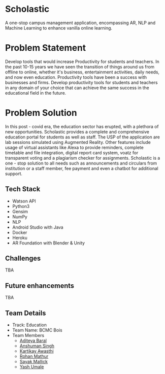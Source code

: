 # Scholastic
A one-stop campus management application, encompassing AR, NLP and Machine Learning to enhance vanilla online learning.

# Problem Statement

Develop tools that would increase Productivity for students
and teachers.
In the past 10-15 years we have seen the transition of things around us
from offline to online, whether it's business, entertainment activities, daily
needs, and now even education. Productivity tools have been a success
with businesses and firms. Develop productivity tools for students and
teachers in any domain of your choice that can achieve the same
success in the educational field in the future.

# Problem Solution

In this post - covid era, the education sector has erupted, with a plethora of new opportunities. Scholastic provides a complete and comprehensive education portal for students as well as staff. The USP of the application are lab sessions simulated using Augmented Reality. Other features include usage of virtual assistants like Alexa to provide reminders, complete timetable and file integration, digital report card system, voatz for transparent voting and a plagiarism checker for assignments. Scholastic is a one - stop solution to all needs such as announcements and circulars from institution or a staff member, fee payment and even a chatbot for additional support. 

## Tech Stack
- Watson API
- Python3
- Gensim
- NumPy
- NLP
- Android Studio with Java
- Docker
- Heroku
- AR Foundation with Blender & Unity

## Challenges
TBA

## Future enhancements
TBA

## Team Details

* Track: Education
* Team Name: BCMC Bois
* Team Members
    * [Aditeya Baral](https://github.com/aditeyabaral)
    * [Anshuman Singh](https://github.com/MysteriousAcadia)
    * [Kartikay Awasthi](https://github.com/barren-scp)
    * [Rohan Mathur](https://github.com/RohanMathur17)
    * [Sayak Mallick](https://github.com/sayak0809)
    * [Yash Umale](https://github.com/newb-dev-1008)
